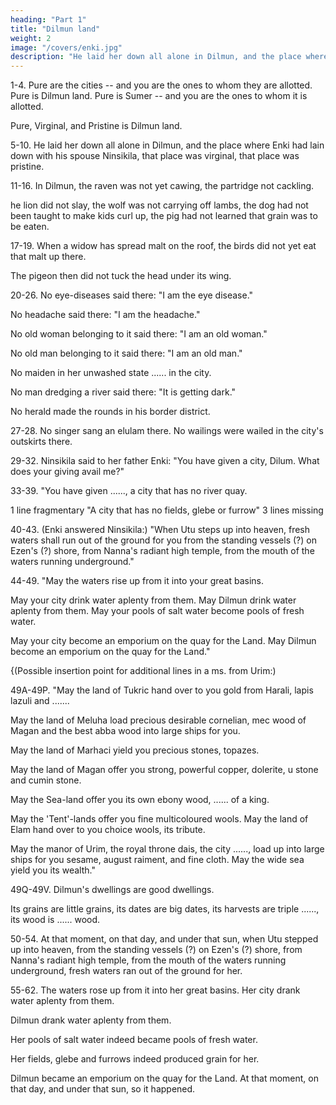 ```yaml
---
heading: "Part 1"
title: "Dilmun land"
weight: 2
image: "/covers/enki.jpg"
description: "He laid her down all alone in Dilmun, and the place where Enki had lain down with his spouse Ninsikila"
---
```


1-4. Pure are the cities -- and you are the ones to whom they are allotted. Pure is Dilmun land. Pure is Sumer -- and you are the ones to whom it is allotted. 

Pure, Virginal, and Pristine is Dilmun land.

5-10. He laid her down all alone in Dilmun, and the place where Enki had lain down with his spouse Ninsikila, that place was virginal, that place was pristine.

11-16. In Dilmun, the raven was not yet cawing, the partridge not cackling. 

he lion did not slay, the wolf was not carrying off lambs, the dog had not been taught to make kids curl up, the pig had not learned that grain was to be eaten.

17-19. When a widow has spread malt on the roof, the birds did not yet eat that malt up there. 

The pigeon then did not tuck the head under its wing.

20-26. No eye-diseases said there: "I am the eye disease." 

No headache said there: "I am the headache." 

No old woman belonging to it said there: "I am an old woman." 

No old man belonging to it said there: "I am an old man." 

No maiden in her unwashed state ...... in the city. 

No man dredging a river said there: "It is getting dark." 

No herald made the rounds in his border district.

27-28. No singer sang an elulam there. No wailings were wailed in the city's outskirts there.

29-32. Ninsikila said to her father Enki: "You have given a city, Dilum. What does your giving avail me?"

33-39. "You have given ......, a city that has no river quay.

1 line fragmentary "A city that has no fields, glebe or furrow"
3 lines missing

40-43. (Enki answered Ninsikila:) "When Utu steps up into heaven, fresh waters shall run out of the ground for you from the standing vessels (?) on Ezen's (?) shore, from Nanna's radiant high temple, from the mouth of the waters running underground."

44-49. "May the waters rise up from it into your great basins. 

May your city drink water aplenty from them. May Dilmun drink water aplenty from them. May your pools of salt water become pools of fresh water. 

May your city become an emporium on the quay for the Land. May Dilmun become an emporium on the quay for the Land."

{(Possible insertion point for additional lines in a ms. from Urim:)

49A-49P. "May the land of Tukric hand over to you gold from Harali, lapis lazuli and ....... 

May the land of Meluha load precious desirable cornelian, mec wood of Magan and the best abba wood into large ships for you.

May the land of Marhaci yield you precious stones, topazes. 

May the land of Magan offer you strong, powerful copper, dolerite, u stone and cumin stone. 

May the Sea-land offer you its own ebony wood, ...... of a king. 

May the 'Tent'-lands offer you fine multicoloured wools. May the land of Elam hand over to you choice wools, its tribute. 

May the manor of Urim, the royal throne dais, the city ......, load up into large ships for you sesame, august raiment, and fine cloth. May the wide sea yield you its wealth."


49Q-49V. Dilmun's dwellings are good dwellings. 

Its grains are little grains, its dates are big dates, its harvests are triple ......, its wood is ...... wood.


50-54. At that moment, on that day, and under that sun, when Utu stepped up into heaven, from the standing vessels (?) on Ezen's (?) shore, from Nanna's radiant high temple, from the mouth of the waters running underground, fresh waters ran out of the ground for her.

55-62. The waters rose up from it into her great basins. Her city drank water aplenty from them. 

Dilmun drank water aplenty from them. 

Her pools of salt water indeed became pools of fresh water. 

Her fields, glebe and furrows indeed produced grain for her. 

Dilmun became an emporium on the quay for the Land. At that moment, on that day, and under that sun, so it happened.

